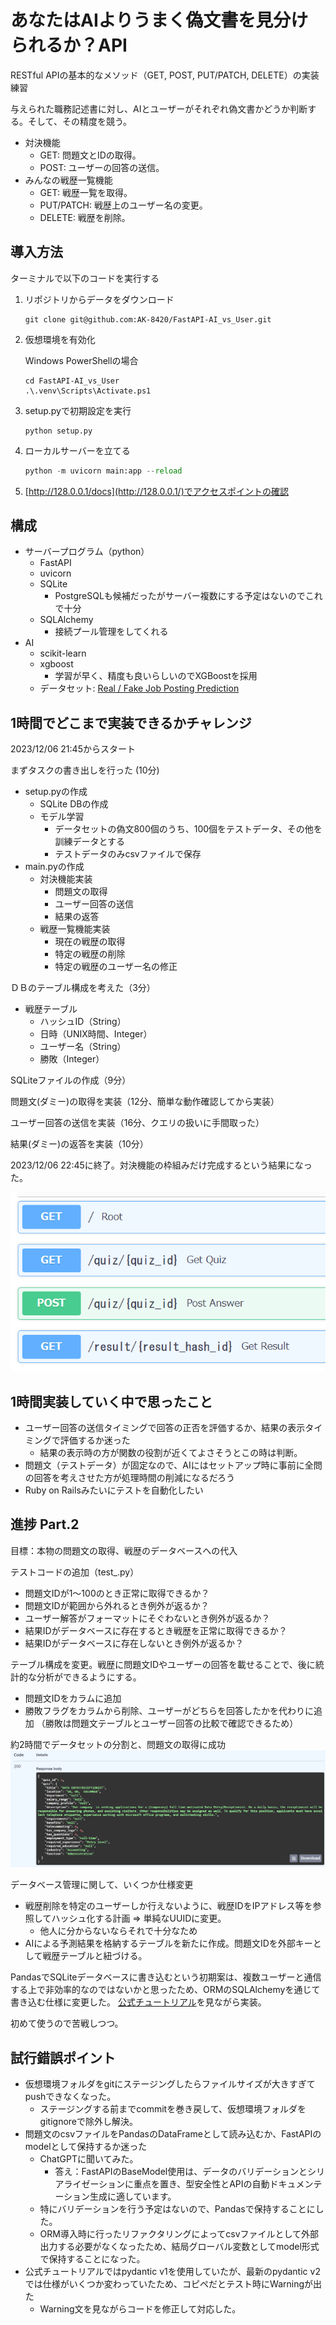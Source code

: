# あなたはAIよりうまく偽文書を見分けられるか？API
RESTful APIの基本的なメソッド（GET, POST, PUT/PATCH, DELETE）の実装練習

与えられた職務記述書に対し、AIとユーザーがそれぞれ偽文書かどうか判断する。そして、その精度を競う。
- 対決機能
  - GET: 問題文とIDの取得。
  - POST: ユーザーの回答の送信。
- みんなの戦歴一覧機能
  - GET: 戦歴一覧を取得。
  - PUT/PATCH: 戦歴上のユーザー名の変更。
  - DELETE: 戦歴を削除。

## 導入方法
ターミナルで以下のコードを実行する
1. リポジトリからデータをダウンロード
    ```terminal
    git clone git@github.com:AK-8420/FastAPI-AI_vs_User.git
    ```
2. 仮想環境を有効化

    Windows PowerShellの場合
    ```terminal
    cd FastAPI-AI_vs_User
    .\.venv\Scripts\Activate.ps1
    ```
3. setup.pyで初期設定を実行
    ```
    python setup.py
    ```
4. ローカルサーバーを立てる
    ```python
    python -m uvicorn main:app --reload
    ```
5. [http://128.0.0.1/docs](http://128.0.0.1/)でアクセスポイントの確認

## 構成
- サーバープログラム（python）
  - FastAPI
  - uvicorn
  - SQLite
    - PostgreSQLも候補だったがサーバー複数にする予定はないのでこれで十分
  - SQLAlchemy
    - 接続プール管理をしてくれる
- AI
  - scikit-learn
  - xgboost
    - 学習が早く、精度も良いらしいのでXGBoostを採用
  - データセット: [Real / Fake Job Posting Prediction](https://www.kaggle.com/datasets/shivamb/real-or-fake-fake-jobposting-prediction)

## 1時間でどこまで実装できるかチャレンジ
2023/12/06 21:45からスタート

まずタスクの書き出しを行った (10分)
- setup.pyの作成
  - SQLite DBの作成
  - モデル学習
    - データセットの偽文800個のうち、100個をテストデータ、その他を訓練データとする
    - テストデータのみcsvファイルで保存
- main.pyの作成
  - 対決機能実装
    - 問題文の取得
    - ユーザー回答の送信
    - 結果の返答
  - 戦歴一覧機能実装
    - 現在の戦歴の取得
    - 特定の戦歴の削除
    - 特定の戦歴のユーザー名の修正

ＤＢのテーブル構成を考えた（3分）
- 戦歴テーブル
  - ハッシュID（String）
  - 日時（UNIX時間、Integer）
  - ユーザー名（String）
  - 勝敗（Integer）

SQLiteファイルの作成（9分）

問題文(ダミー)の取得を実装（12分、簡単な動作確認してから実装）

ユーザー回答の送信を実装（16分、クエリの扱いに手間取った）

結果(ダミー)の返答を実装（10分）

2023/12/06 22:45に終了。対決機能の枠組みだけ完成するという結果になった。

![screen shot](images_for_README/ss01.png?raw=true)

## 1時間実装していく中で思ったこと
- ユーザー回答の送信タイミングで回答の正否を評価するか、結果の表示タイミングで評価するか迷った
  - 結果の表示時の方が関数の役割が近くてよさそうとこの時は判断。
- 問題文（テストデータ）が固定なので、AIにはセットアップ時に事前に全問の回答を考えさせた方が処理時間の削減になるだろう
- Ruby on Railsみたいにテストを自動化したい

## 進捗 Part.2
目標：本物の問題文の取得、戦歴のデータベースへの代入

テストコードの追加（test_.py）
- 問題文IDが1～100のとき正常に取得できるか？
- 問題文IDが範囲から外れるとき例外が返るか？
- ユーザー解答がフォーマットにそぐわないとき例外が返るか？
- 結果IDがデータベースに存在するとき戦歴を正常に取得できるか？
- 結果IDがデータベースに存在しないとき例外が返るか？

テーブル構成を変更。戦歴に問題文IDやユーザーの回答を載せることで、後に統計的な分析ができるようにする。
- 問題文IDをカラムに追加
- 勝敗フラグをカラムから削除、ユーザーがどちらを回答したかを代わりに追加
（勝敗は問題文テーブルとユーザー回答の比較で確認できるため）

約2時間でデータセットの分割と、問題文の取得に成功
![screen shot](images_for_README/ss02.png?raw=true)

データベース管理に関して、いくつか仕様変更
- 戦歴削除を特定のユーザーしか行えないように、戦歴IDをIPアドレス等を参照してハッシュ化する計画 ⇒ 単純なUUIDに変更。
  - 他人に分からないならそれで十分なため
- AIによる予測結果を格納するテーブルを新たに作成。問題文IDを外部キーとして戦歴テーブルと紐づける。

PandasでSQLiteデータベースに書き込むという初期案は、複数ユーザーと通信する上で非効率的なのではないかと思ったため、ORMのSQLAlchemyを通じて書き込む仕様に変更した。
[公式チュートリアル](https://fastapi.tiangolo.com/tutorial/sql-databases/)を見ながら実装。

初めて使うので苦戦しつつ。

## 試行錯誤ポイント
- 仮想環境フォルダをgitにステージングしたらファイルサイズが大きすぎてpushできなくなった。
  - ステージングする前までcommitを巻き戻して、仮想環境フォルダをgitignoreで除外し解決。
- 問題文のcsvファイルをPandasのDataFrameとして読み込むか、FastAPIのmodelとして保持するか迷った
  - ChatGPTに聞いてみた。
    - 答え：FastAPIのBaseModel使用は、データのバリデーションとシリアライゼーションに重点を置き、型安全性とAPIの自動ドキュメンテーション生成に適しています。
  - 特にバリデーションを行う予定はないので、Pandasで保持することにした。
  - ORM導入時に行ったリファクタリングによってcsvファイルとして外部出力する必要がなくなったため、結局グローバル変数としてmodel形式で保持することになった。
- 公式チュートリアルではpydantic v1を使用していたが、最新のpydantic v2では仕様がいくつか変わっていたため、コピペだとテスト時にWarningが出た
  - Warning文を見ながらコードを修正して対応した。